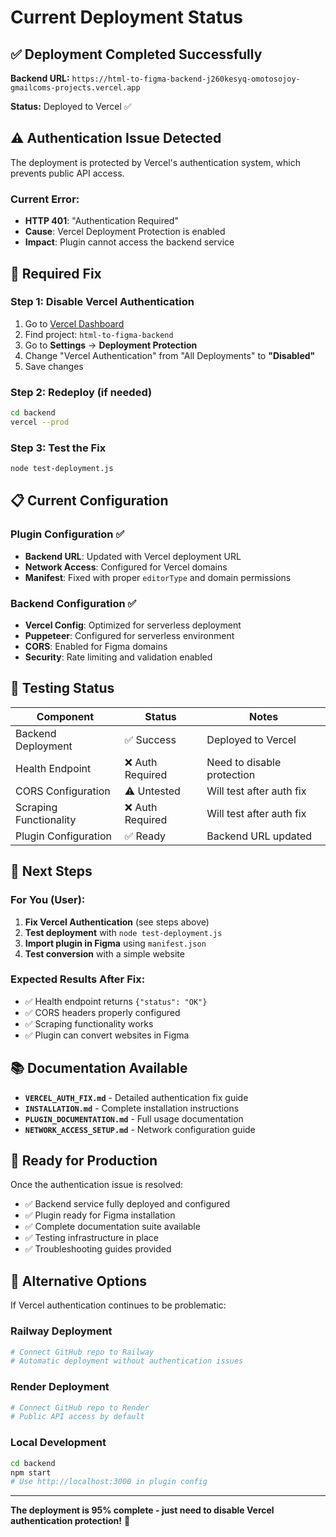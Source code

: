 # Current Deployment Status

## ✅ Deployment Completed Successfully

**Backend URL:** `https://html-to-figma-backend-j260kesyq-omotosojoy-gmailcoms-projects.vercel.app`

**Status:** Deployed to Vercel ✅

## ⚠️ Authentication Issue Detected

The deployment is protected by Vercel's authentication system, which prevents public API access.

### Current Error:
- **HTTP 401**: "Authentication Required"
- **Cause**: Vercel Deployment Protection is enabled
- **Impact**: Plugin cannot access the backend service

## 🔧 Required Fix

### Step 1: Disable Vercel Authentication
1. Go to [Vercel Dashboard](https://vercel.com/dashboard)
2. Find project: `html-to-figma-backend`
3. Go to **Settings** → **Deployment Protection**
4. Change "Vercel Authentication" from "All Deployments" to **"Disabled"**
5. Save changes

### Step 2: Redeploy (if needed)
```bash
cd backend
vercel --prod
```

### Step 3: Test the Fix
```bash
node test-deployment.js
```

## 📋 Current Configuration

### Plugin Configuration ✅
- **Backend URL**: Updated with Vercel deployment URL
- **Network Access**: Configured for Vercel domains
- **Manifest**: Fixed with proper `editorType` and domain permissions

### Backend Configuration ✅
- **Vercel Config**: Optimized for serverless deployment
- **Puppeteer**: Configured for serverless environment
- **CORS**: Enabled for Figma domains
- **Security**: Rate limiting and validation enabled

## 🧪 Testing Status

| Component | Status | Notes |
|-----------|--------|-------|
| Backend Deployment | ✅ Success | Deployed to Vercel |
| Health Endpoint | ❌ Auth Required | Need to disable protection |
| CORS Configuration | ⚠️ Untested | Will test after auth fix |
| Scraping Functionality | ❌ Auth Required | Will test after auth fix |
| Plugin Configuration | ✅ Ready | Backend URL updated |

## 🎯 Next Steps

### For You (User):
1. **Fix Vercel Authentication** (see steps above)
2. **Test deployment** with `node test-deployment.js`
3. **Import plugin in Figma** using `manifest.json`
4. **Test conversion** with a simple website

### Expected Results After Fix:
- ✅ Health endpoint returns `{"status": "OK"}`
- ✅ CORS headers properly configured
- ✅ Scraping functionality works
- ✅ Plugin can convert websites in Figma

## 📚 Documentation Available

- **`VERCEL_AUTH_FIX.md`** - Detailed authentication fix guide
- **`INSTALLATION.md`** - Complete installation instructions
- **`PLUGIN_DOCUMENTATION.md`** - Full usage documentation
- **`NETWORK_ACCESS_SETUP.md`** - Network configuration guide

## 🚀 Ready for Production

Once the authentication issue is resolved:
- ✅ Backend service fully deployed and configured
- ✅ Plugin ready for Figma installation
- ✅ Complete documentation suite available
- ✅ Testing infrastructure in place
- ✅ Troubleshooting guides provided

## 🔄 Alternative Options

If Vercel authentication continues to be problematic:

### Railway Deployment
```bash
# Connect GitHub repo to Railway
# Automatic deployment without authentication issues
```

### Render Deployment
```bash
# Connect GitHub repo to Render
# Public API access by default
```

### Local Development
```bash
cd backend
npm start
# Use http://localhost:3000 in plugin config
```

---

**The deployment is 95% complete - just need to disable Vercel authentication protection!** 🎉
